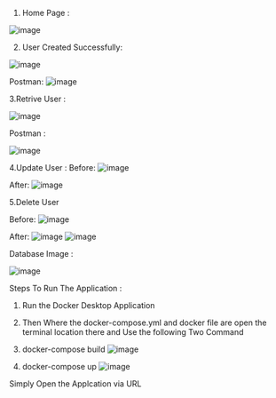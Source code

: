 1. Home Page :

![image](https://github.com/OmkarrMain/CRUD/assets/69311685/a853d795-a854-49cb-b47e-c76956ed1928)

2. User Created Successfully:
 
![image](https://github.com/OmkarrMain/CRUD/assets/69311685/296e727d-05e7-463f-ab08-e649d68e1709)

Postman:
![image](https://github.com/OmkarrMain/CRUD/assets/69311685/51e5f9b0-f842-43c4-b35a-1939ba6eeed8)

3.Retrive User :

![image](https://github.com/OmkarrMain/CRUD/assets/69311685/e579a6a0-f337-421f-87f0-698916e3970b)

Postman :

![image](https://github.com/OmkarrMain/CRUD/assets/69311685/a804713a-6014-44ad-8105-c0cf7b107f49)

 
4.Update User :
Before:
![image](https://github.com/OmkarrMain/CRUD/assets/69311685/e579a6a0-f337-421f-87f0-698916e3970b)

After:
![image](https://github.com/OmkarrMain/CRUD/assets/69311685/08e10307-49c0-4e16-bf8e-3210f35b5dab)

5.Delete User

Before:
![image](https://github.com/OmkarrMain/CRUD/assets/69311685/56975a3d-0547-4055-bee2-35aae18f9fc1)

After:
![image](https://github.com/OmkarrMain/CRUD/assets/69311685/10e8e07a-322a-478c-8ca7-4c4b8645ec7c)
![image](https://github.com/OmkarrMain/CRUD/assets/69311685/ba472b86-8fb4-458b-92fc-d872a1c538a2)

Database Image :

![image](https://github.com/OmkarrMain/CRUD/assets/69311685/9bb1097a-8390-4c70-bd02-85cf0d97afe3)

Steps To Run The Application :

1. Run the Docker Desktop Application
2. Then Where the docker-compose.yml and docker file are open the terminal location there and Use the following Two Command
3. docker-compose build
 ![image](https://github.com/OmkarrMain/CRUD/assets/69311685/d137ee67-39f2-48fb-aa6c-30445eecbc04)

4. docker-compose up
![image](https://github.com/OmkarrMain/CRUD/assets/69311685/a2e93614-625a-43ce-973e-18868db29139)

Simply Open the Applcation via URL




